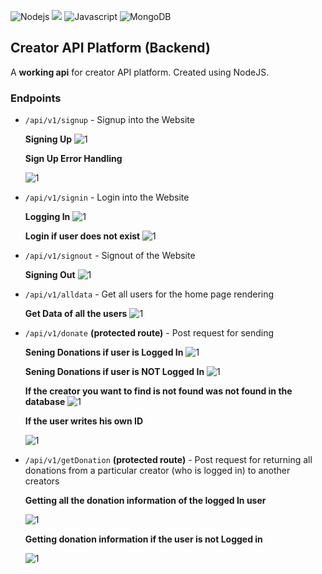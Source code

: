 
<img alt="Nodejs" src="https://img.shields.io/badge/Node.js-339933?style=for-the-badge&logo=nodedotjs&logoColor=white"/> <img src="https://img.shields.io/badge/express.js-%23404d59.svg?style=for-the-badge&logo=express&logoColor=%2361DAFB"> <img alt="Javascript" src="https://img.shields.io/badge/JavaScript-323330?style=for-the-badge&logo=javascript&logoColor=F7DF1E"/> <img alt="MongoDB" src="https://img.shields.io/badge/MongoDB-4EA94B?style=for-the-badge&logo=mongodb&logoColor=white "> 

## Creator API Platform (Backend)

A **working api** for creator API platform. Created using NodeJS.

### Endpoints
* ```/api/v1/signup``` - Signup into the Website
	
    **Signing Up**
    ![1](https://github.com/itsadityap/Creator-Platform-API/blob/main/public/1.png?raw=true)

    **Sign Up Error Handling**

    ![1](https://github.com/itsadityap/Creator-Platform-API/blob/main/public/2.png?raw=true)


* ```/api/v1/signin``` - Login into the Website

    **Logging In**
    ![1](https://github.com/itsadityap/Creator-Platform-API/blob/main/public/3.png?raw=true)

    **Login if user does not exist**
    ![1](https://github.com/itsadityap/Creator-Platform-API/blob/main/public/4.png?raw=true)
* ```/api/v1/signout``` - 
Signout of the Website

    **Signing Out**
    ![1](https://github.com/itsadityap/Creator-Platform-API/blob/main/public/12.png?raw=true)

* ```/api/v1/alldata``` - Get all users for the home page rendering

    **Get Data of all the users**
    ![1](https://github.com/itsadityap/Creator-Platform-API/blob/main/public/8.png?raw=true)

* ```/api/v1/donate``` **(protected route)** - Post request for sending

    **Sening Donations if user is Logged In**
    ![1](https://github.com/itsadityap/Creator-Platform-API/blob/main/public/5.png?raw=true)

    **Sening Donations if user is NOT Logged In**
    ![1](https://github.com/itsadityap/Creator-Platform-API/blob/main/public/6.png?raw=true)

    **If the creator you want to find is not found was not found in the database**
    ![1](https://github.com/itsadityap/Creator-Platform-API/blob/main/public/7.png?raw=true)

    **If the user writes his own ID**

    ![1](https://github.com/itsadityap/Creator-Platform-API/blob/main/public/13.png?raw=true)

* ```/api/v1/getDonation``` **(protected route)** - Post request for returning all donations from a particular creator (who is logged in) to another creators

    **Getting all the donation information of the logged In user**

    ![1](https://github.com/itsadityap/Creator-Platform-API/blob/main/public/11.png?raw=true)

    **Getting donation information if the user is not Logged in**

    ![1](https://github.com/itsadityap/Creator-Platform-API/blob/main/public/10.png?raw=true)
